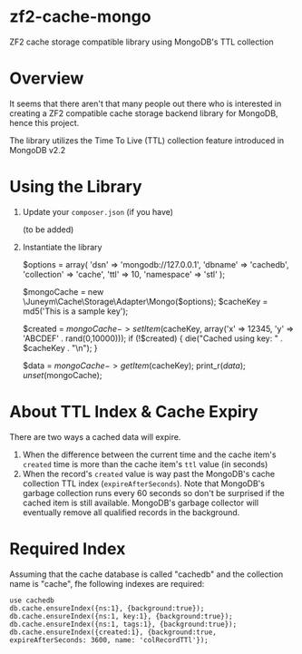 zf2-cache-mongo
===============

ZF2 cache storage compatible library using MongoDB's TTL collection

Overview
===============
It seems that there aren't that many people out there who is interested in creating a ZF2 compatible cache storage backend library for MongoDB, hence this project. 

The library utilizes  the Time To Live (TTL) collection feature introduced in MongoDB v2.2

Using the Library
================
   1. Update your `composer.json` (if you have)
   
        (to be added)        

   2. Instantiate the library 
       
        $options = array(
          'dsn' => 'mongodb://127.0.0.1',
          'dbname' => 'cachedb',
          'collection' => 'cache',
          'ttl' => 10,
          'namespace' => 'stl'
        );

        $mongoCache = new \Juneym\Cache\Storage\Adapter\Mongo($options);
        $cacheKey = md5('This is a sample key');
        
        $created = $mongoCache->setItem($cacheKey, array('x' => 12345, 'y' => 'ABCDEF' . rand(0,10000)));
        if (!$created) {
            die("Cached using key: " . $cacheKey . "\n");
        } 
        
        $data = $mongoCache->getItem($cacheKey);
        print_r($data);
        unset($mongoCache);


About TTL Index & Cache Expiry
================
There are two ways a cached data will expire. 

   1. When the difference between the current time and the cache item's `created` time is more than the cache item's `ttl` value (in seconds)
   2. When the record's `created` value is way past the MongoDB's cache collection TTL index (`expireAfterSeconds`). Note that MongoDB's garbage collection runs every 60 seconds so don't be surprised if the cached item is still available. MongoDB's garbage collector will eventually remove all qualified records in the background. 

Required Index
================
Assuming that the cache database is called "cachedb" and the collection name is "cache", fhe following
indexes are required:

    use cachedb
    db.cache.ensureIndex({ns:1}, {background:true});
    db.cache.ensureIndex({ns:1, key:1}, {background:true});
    db.cache.ensureIndex({ns:1, tags:1}, {background:true});
    db.cache.ensureIndex({created:1}, {background:true, expireAfterSeconds: 3600, name: 'colRecordTTl'});


